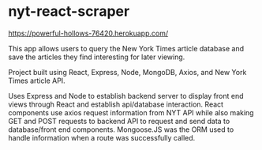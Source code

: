 # nyt-react-scraper

https://powerful-hollows-76420.herokuapp.com/

This app allows users to query the New York Times article database and save the articles they find interesting for later viewing.

Project built using React, Express, Node, MongoDB, Axios, and New York Times article API.

Uses Express and Node to establish backend server to display front end views through React and establish api/database interaction. React components use axios request information from NYT API while also making GET and POST requests to backend API to request and send data to database/front end components. Mongoose.JS was the ORM used to handle information when a route was successfully called. 
